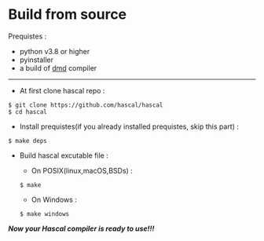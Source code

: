 # Build from source

Prequistes :

- python v3.8 or higher
- pyinstaller 
- a build of [dmd](https://dlang.org/) compiler

<hr>

- At first clone hascal repo :
```
$ git clone https://github.com/hascal/hascal
$ cd hascal
```

- Install prequistes(if you already installed prequistes, skip this part) :
```
$ make deps
```

- Build hascal excutable file :

  - On POSIX(linux,macOS,BSDs) :
  ```
  $ make
  ```
  - On Windows :
  ```
  $ make windows
  ```
***Now your Hascal compiler is ready to use!!!***
